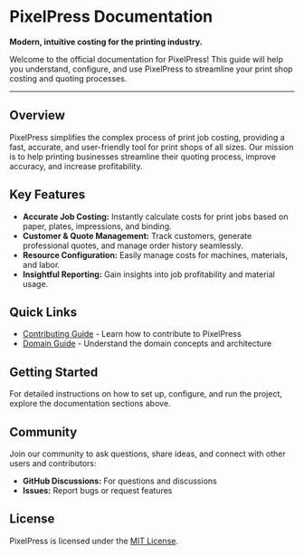 # PixelPress Documentation

**Modern, intuitive costing for the printing industry.**

Welcome to the official documentation for PixelPress! This guide will help you understand, configure, and use PixelPress to streamline your print shop costing and quoting processes.

---

## Overview

PixelPress simplifies the complex process of print job costing, providing a fast, accurate, and user-friendly tool for print shops of all sizes. Our mission is to help printing businesses streamline their quoting process, improve accuracy, and increase profitability.

## Key Features

- **Accurate Job Costing:** Instantly calculate costs for print jobs based on paper, plates, impressions, and binding.
- **Customer & Quote Management:** Track customers, generate professional quotes, and manage order history seamlessly.
- **Resource Configuration:** Easily manage costs for machines, materials, and labor.
- **Insightful Reporting:** Gain insights into job profitability and material usage.

## Quick Links

- [Contributing Guide](CONTRIBUTING.md) - Learn how to contribute to PixelPress
- [Domain Guide](DOMAIN_GUIDE.md) - Understand the domain concepts and architecture

## Getting Started

For detailed instructions on how to set up, configure, and run the project, explore the documentation sections above.

## Community

Join our community to ask questions, share ideas, and connect with other users and contributors:

- **GitHub Discussions:** For questions and discussions
- **Issues:** Report bugs or request features

## License

PixelPress is licensed under the [MIT License](https://github.com/costpress/pixelpress/blob/main/LICENSE).

